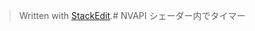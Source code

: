 


> Written with [StackEdit](https://stackedit.io/).# NVAPI
シェーダー内でタイマー
<!--stackedit_data:
eyJoaXN0b3J5IjpbLTQxNDg1NDc4Niw3MzA5OTgxMTZdfQ==
-->